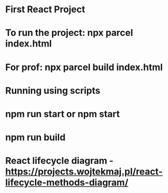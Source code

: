 # First React Project

# To run the project: npx parcel index.html
# For prof: npx parcel build index.html

# Running using scripts
# npm run start or npm start
# npm run build

# React lifecycle diagram - https://projects.wojtekmaj.pl/react-lifecycle-methods-diagram/